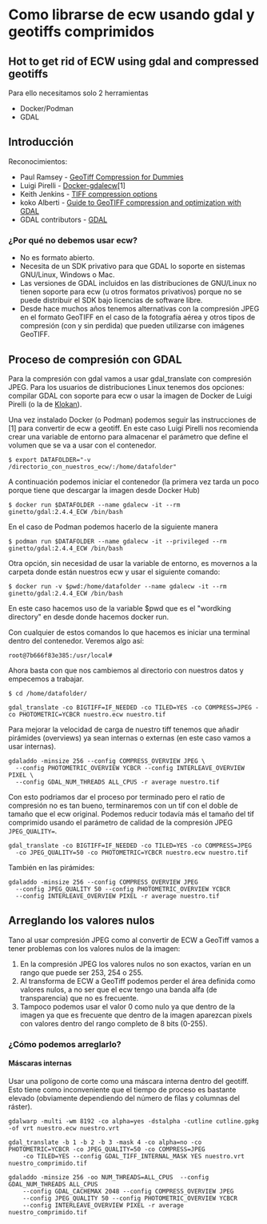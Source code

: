 # Como librarse de ecw usando gdal y geotiffs comprimidos
## Hot to get rid of ECW using gdal and compressed geotiffs

Para ello necesitamos solo 2 herramientas
- Docker/Podman
- GDAL

## Introducción

Reconocimientos:
* Paul Ramsey - [GeoTiff Compression for Dummies](http://blog.cleverelephant.ca/2015/02/geotiff-compression-for-dummies.html)
* Luigi Pirelli - [Docker-gdalecw](https://github.com/luipir/docker-gdalecw)[1]
* Keith Jenkins - [TIFF compression options](https://gist.github.com/kgjenkins/877ff0bf7aef20f87895a6e93d61fb43)
* koko Alberti - [Guide to GeoTIFF compression and optimization with GDAL](https://kokoalberti.com/articles/geotiff-compression-optimization-guide/)
* GDAL contributors - [GDAL](https://github.com/osgeo/gdal)

### ¿Por qué no debemos usar ecw?
- No es formato abierto.
- Necesita de un SDK privativo para que GDAL lo soporte en sistemas GNU/Linux, Windows o Mac.
- Las versiones de GDAL incluidos en las distribuciones de GNU/Linux no tienen soporte para ecw (u otros formatos privativos) porque no se puede distribuir el SDK bajo licencias de software libre.
- Desde hace muchos años tenemos alternativas con la compresión JPEG en el formato GeoTIFF en el caso de la fotografía aérea y otros tipos de compresión (con y sin perdida) que pueden utilizarse con imágenes GeoTIFF.

## Proceso de compresión con GDAL

Para la compresión con gdal vamos a usar gdal_translate con compresión JPEG. Para los usuarios de distribuciones Linux tenemos dos opciones: compilar GDAL con soporte para ecw o usar la imagen de Docker de Luigi Pirelli (o la de [Klokan](https://gist.github.com/klokan/bfd4a07e8072ffae4bb6)).

Una vez instalado Docker (o Podman) podemos seguir las instrucciones de [1] para convertir de ecw a geotiff. En este caso Luigi Pirelli nos recomienda crear una variable de entorno para almacenar el parámetro que define el volumen que se va a usar con el contenedor.

`$ export DATAFOLDER="-v /directorio_con_nuestros_ecw/:/home/datafolder"`

A continuación podemos iniciar el contenedor (la primera vez tarda un poco porque tiene que descargar la imagen desde Docker Hub)

`$ docker run $DATAFOLDER --name gdalecw -it --rm ginetto/gdal:2.4.4_ECW /bin/bash`

En el caso de Podman podemos hacerlo de la siguiente manera

`$ podman run $DATAFOLDER --name gdalecw -it --privileged --rm ginetto/gdal:2.4.4_ECW /bin/bash`

Otra opción, sin necesidad de usar la variable de entorno, es movernos a la carpeta donde están nuestros ecw y usar el siguiente comando:

`$ docker run -v $pwd:/home/datafolder --name gdalecw -it --rm ginetto/gdal:2.4.4_ECW /bin/bash`

En este caso hacemos uso de la variable $pwd que es el "wordking directory" en desde donde hacemos docker run.

Con cualquier de estos comandos lo que hacemos es iniciar una terminal dentro del contenedor. Veremos algo así:

`root@7b666f83e385:/usr/local# `

Ahora basta con que nos cambiemos al directorio con nuestros datos y empecemos a trabajar.

`$ cd /home/datafolder/`

`gdal_translate -co BIGTIFF=IF_NEEDED -co TILED=YES -co COMPRESS=JPEG -co PHOTOMETRIC=YCBCR nuestro.ecw nuestro.tif`

Para mejorar la velocidad de carga de nuestro tiff tenemos que añadir pirámides (overviews) ya sean internas o externas (en este caso vamos a usar internas).
```
gdaladdo -minsize 256 --config COMPRESS_OVERVIEW JPEG \
  --config PHOTOMETRIC_OVERVIEW YCBCR --config INTERLEAVE_OVERVIEW PIXEL \
  --config GDAL_NUM_THREADS ALL_CPUS -r average nuestro.tif
```

Con esto podriamos dar el proceso por terminado pero el ratio de compresión no es tan bueno, terminaremos con un tif con el doble de tamaño que el ecw original. Podemos reducir todavía más el tamaño del tif comprimido usando el parámetro de calidad de la compresión JPEG `JPEG_QUALITY=`.
```
gdal_translate -co BIGTIFF=IF_NEEDED -co TILED=YES -co COMPRESS=JPEG
  -co JPEG_QUALITY=50 -co PHOTOMETRIC=YCBCR nuestro.ecw nuestro.tif
```
También en las pirámides:
```
gdaladdo -minsize 256 --config COMPRESS_OVERVIEW JPEG 
  --config JPEG_QUALITY 50 --config PHOTOMETRIC_OVERVIEW YCBCR 
  --config INTERLEAVE_OVERVIEW PIXEL -r average nuestro.tif
```
## Arreglando los valores nulos

Tano al usar compresión JPEG como al convertir de ECW a GeoTiff vamos a tener problemas con los valores nulos de la imagen:
1. En la compresión JPEG los valores nulos no son exactos, varían en un rango que puede ser 253, 254 o 255. 
2. Al transforma de ECW a GeoTiff podemos perder el área definida como valores nulos, a no ser que el ecw tengo una banda alfa (de transparencia) que no es frecuente.
3. Tampoco podemos usar el valor 0 como nulo ya que dentro de la imagen ya que es frecuente que dentro de la imagen aparezcan pixels con valores dentro del rango completo de 8 bits (0-255).

### ¿Cómo podemos arreglarlo?
#### Máscaras internas
Usar una polígono de corte como una máscara interna dentro del geotiff. Esto tiene como inconveniente que el tiempo de proceso es bastante elevado (obviamente dependiendo del número de filas y columnas del ráster).
```
gdalwarp -multi -wm 8192 -co alpha=yes -dstalpha -cutline cutline.gpkg -of vrt nuestro.ecw nuestro.vrt

gdal_translate -b 1 -b 2 -b 3 -mask 4 -co alpha=no -co PHOTOMETRIC=YCBCR -co JPEG_QUALITY=50 -co COMPRESS=JPEG 
	-co TILED=YES --config GDAL_TIFF_INTERNAL_MASK YES nuestro.vrt nuestro_comprimido.tif

gdaladdo -minsize 256 -oo NUM_THREADS=ALL_CPUS  --config GDAL_NUM_THREADS ALL_CPUS 
	--config GDAL_CACHEMAX 2048 --config COMPRESS_OVERVIEW JPEG 
	--config JPEG_QUALITY 50 --config PHOTOMETRIC_OVERVIEW YCBCR 
	--config INTERLEAVE_OVERVIEW PIXEL -r average nuestro_comprimido.tif
```








